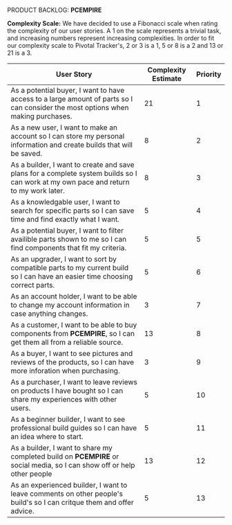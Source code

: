 PRODUCT BACKLOG: **PCEMPIRE**

__Complexity Scale:__
We have decided to use a Fibonacci scale when rating the complexity of our user stories.
A 1 on the scale represents a trivial task, and increasing numbers represent increasing complexities.
In order to fit our complexity scale to Pivotal Tracker's, 2 or 3 is a 1, 5 or 8 is a 2 and 13 or 21 is a 3.  

|User Story|Complexity Estimate|Priority|
|---|---|---|
|As a potential buyer, I want to have access to a large amount of parts so I can consider the most options when making purchases.|21|1|
|As a new user, I want to make an account so I can store my personal information and create builds that will be saved.|8|2|
|As a builder, I want to create and save plans for a complete system builds so I can work at my own pace and return to my work later.|8|3|
|As a knowledgable user, I want to search for specific parts so I can save time and find exactly what I want.|5|4|
|As a potential buyer, I want to filter availible parts shown to me so I can find components that fit my criteria.|5|5|
|As an upgrader, I want to sort by compatible parts to my current build so I can have an easier time choosing correct parts.|5|6|
|As an account holder, I want to be able to change my account information in case anything changes.|3|7|
|As a customer, I want to be able to buy components from **PCEMPIRE**, so I can get them all from a reliable source.|13|8|
|As a buyer, I want to see pictures and reviews of the products, so I can have more inforation when purchasing.|3|9|
|As a purchaser, I want to leave reviews on products I have bought so I can share my experiences with other users.|5|10|
|As a beginner builder, I want to see professional build guides so I can have an idea where to start.|5|11|
|As a builder, I want to share my completed build on **PCEMPIRE** or social media, so I can show off or help other people|13|12|
|As an experienced builder, I want to leave comments on other people's build's so I can critque them and offer advice.|5|13|
